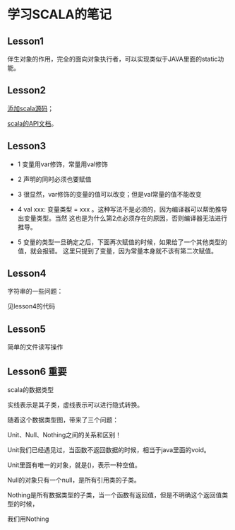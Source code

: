 # 学习SCALA的笔记

## Lesson1
伴生对象的作用，完全的面向对象执行者，可以实现类似于JAVA里面的static功能。

## Lesson2

[添加scala源码](https://github.com/scala/scala/archive/v2.12.11.tar.gz)；

[scala的API文档](https://downloads.lightbend.com/scala/2.12.11/scala-docs-2.12.11.zip)。

## Lesson3

- 1 变量用var修饰，常量用val修饰

- 2 声明的同时必须也要赋值

- 3 很显然，var修饰的变量的值可以改变；但是val常量的值不能改变

- 4 val xxx: 变量类型 = xxx 。这种写法不是必须的，因为编译器可以帮助推导出变量类型。当然
这也是为什么第2点必须存在的原因，否则编译器无法进行推导。
  
- 5 变量的类型一旦确定之后，下面再次赋值的时候，如果给了一个其他类型的值，就会报错。
这里只提到了变量，因为常量本身就不该有第二次赋值。
  
## Lesson4
字符串的一些问题：

见lesson4的代码

## Lesson5
简单的文件读写操作

## Lesson6 重要
scala的数据类型

实线表示是其子类，虚线表示可以进行隐式转换。

随着这个数据类型图，带来了三个问题：

Unit、Null、Nothing之间的关系和区别！

Unit我们已经遇见过，当函数不返回数据的时候，相当于java里面的void。

Unit里面有唯一的对象，就是()，表示一种空值。

Null的对象只有一个null，是所有引用类的子类。

Nothing是所有数据类型的子类，当一个函数有返回值，但是不明确这个返回值类型的时候，

我们用Nothing


